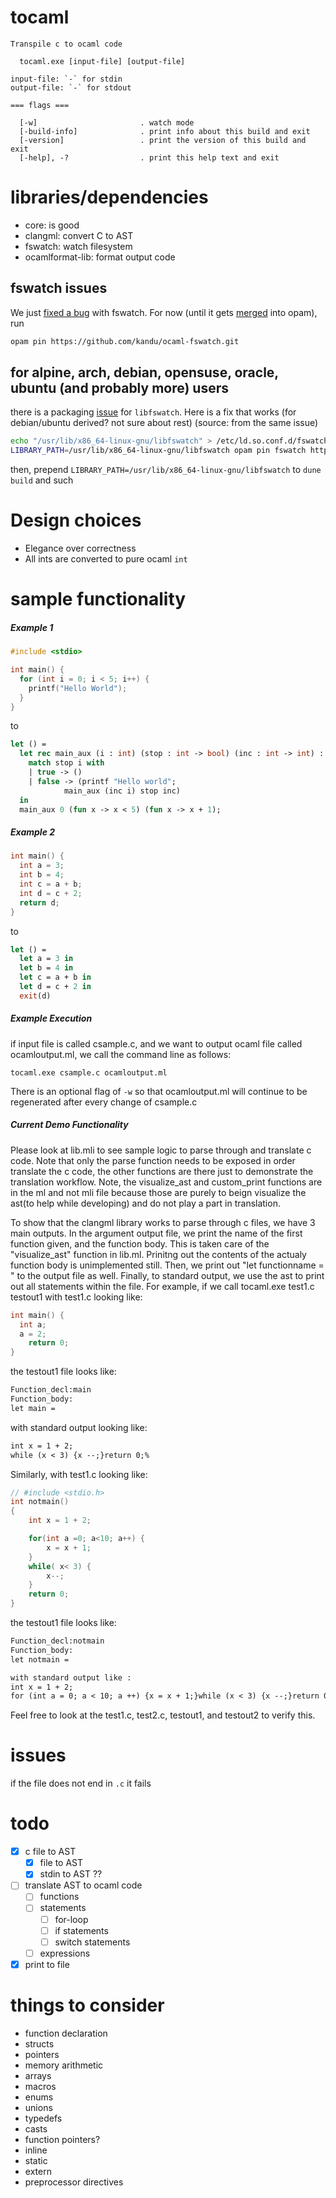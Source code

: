 # tocaml
```
Transpile c to ocaml code

  tocaml.exe [input-file] [output-file]

input-file: `-` for stdin
output-file: `-` for stdout

=== flags ===

  [-w]                       . watch mode
  [-build-info]              . print info about this build and exit
  [-version]                 . print the version of this build and exit
  [-help], -?                . print this help text and exit
```

# libraries/dependencies
- core: is good
- clangml: convert C to AST
- fswatch: watch filesystem
- ocamlformat-lib: format output code

## fswatch issues
We just [fixed a bug](https://github.com/kandu/ocaml-fswatch/pull/6) with fswatch.
For now (until it gets [merged](https://github.com/ocaml/opam-repository/pull/24902) into opam), run
```bash
opam pin https://github.com/kandu/ocaml-fswatch.git
```

## for alpine, arch, debian, opensuse, oracle, ubuntu (and probably more) users
there is a packaging [issue](https://github.com/ocaml/opam-repository/issues/22256) for `libfswatch`. Here is a fix that works (for debian/ubuntu derived? not sure about rest) (source: from the same issue)
```bash
echo "/usr/lib/x86_64-linux-gnu/libfswatch" > /etc/ld.so.conf.d/fswatch.conf && ldconfig
LIBRARY_PATH=/usr/lib/x86_64-linux-gnu/libfswatch opam pin fswatch https://github.com/kandu/ocaml-fswatch.git --no-depexts # combined with the fix above
```
then, prepend `LIBRARY_PATH=/usr/lib/x86_64-linux-gnu/libfswatch` to `dune build` and such

# Design choices
- Elegance over correctness
- All ints are converted to pure ocaml `int`

# sample functionality
##### Example 1
```C
#include <stdio>

int main() {
  for (int i = 0; i < 5; i++) {
    printf("Hello World");
  }
}
```
to
```OCaml
let () =
  let rec main_aux (i : int) (stop : int -> bool) (inc : int -> int) : unit =
    match stop i with
    | true -> ()
    | false -> (printf "Hello world";
            main_aux (inc i) stop inc)
  in
  main_aux 0 (fun x -> x < 5) (fun x -> x + 1);
```

##### Example 2
```C
int main() {
  int a = 3;
  int b = 4;
  int c = a + b;
  int d = c + 2;
  return d;
}
```
to
```OCaml
let () =
  let a = 3 in
  let b = 4 in
  let c = a + b in
  let d = c + 2 in
  exit(d)  
```

##### Example Execution

if input file is called csample.c, and we want to output ocaml file called ocamloutput.ml, we call the command line as follows:
```
tocaml.exe csample.c ocamloutput.ml
```
There is an optional flag of `-w` so that ocamloutput.ml will continue to be regenerated after every change of csample.c


##### Current Demo Functionality
Please look at lib.mli to see sample logic to parse through and translate c code.
Note that only the parse function needs to be exposed in order translate the c code, the other functions are there just to demonstrate the translation workflow.
Note, the visualize_ast and custom_print functions are in the ml and not mli file because those are purely to beign visualize the ast(to help while developing) and do not play a part in translation.

To show that the clangml library works to parse through c files, we have 3 main outputs. In the argument output file, we print the name of the 
first function given, and the function body. This is taken care of the "visualize_ast" function in lib.ml. Prinitng out the contents of the actualy function body is unimplemented still.
Then, we print out "let functionname = " to the output file as well.
Finally, to standard output, we use the ast to print out all statements within the file.
For example, if we call 
tocaml.exe test1.c testout1
with test1.c looking like:
```C
int main() {
  int a;
  a = 2;
	return 0;
}
```
the testout1 file looks like:
```txt
Function_decl:main 
Function_body:
let main = 
```

with standard output looking like:
```txt
int x = 1 + 2;
while (x < 3) {x --;}return 0;%   
```

Similarly, 
with test1.c looking like:
```C
// #include <stdio.h>
int notmain()
{
    int x = 1 + 2;

    for(int a =0; a<10; a++) {
        x = x + 1;
    }
    while( x< 3) {
        x--;
    }
    return 0;
}
```
the testout1 file looks like:
```txt
Function_decl:notmain 
Function_body:
let notmain = 
```
```txt
with standard output like :
int x = 1 + 2;
for (int a = 0; a < 10; a ++) {x = x + 1;}while (x < 3) {x --;}return 0;%    
```

Feel free to look at the test1.c, test2.c, testout1, and testout2 to verify this.


# issues
if the file does not end in `.c` it fails

# todo
- [x] c file to AST
  - [x] file to AST
  - [x] stdin to AST ??
- [ ] translate AST to ocaml code
  - [ ] functions
  - [ ] statements
    - [ ] for-loop
    - [ ] if statements
    - [ ] switch statements
  - [ ] expressions
- [x] print to file

# things to consider
- function declaration
- structs
- pointers
- memory arithmetic
- arrays
- macros
- enums
- unions
- typedefs
- casts
- function pointers?
- inline
- static
- extern
- preprocessor directives
